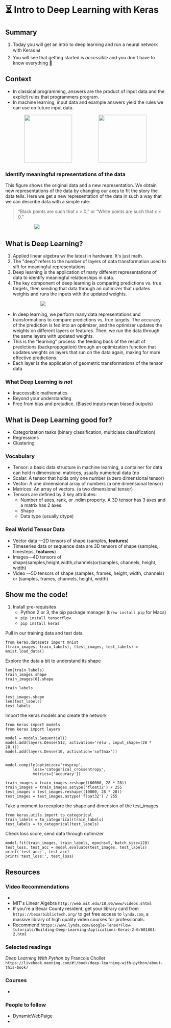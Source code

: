 # ⏳ Intro to Deep Learning with Keras

## Summary

1. Today you will get an intro to deep learning and run a neural network with Keras 📊 
1. You will see that getting started is *accessible* and you don't have to know everything 💭


## Context
- In classical programming, answers are the product of input data and the explicit rules that programmers program.
- In machine learning, input data and example answers yield the rules we can use on future input data.

&nbsp;&nbsp;&nbsp;&nbsp;&nbsp;&nbsp;&nbsp;&nbsp;&nbsp;&nbsp;&nbsp;&nbsp;&nbsp;&nbsp;&nbsp;<img src="https://dpzbhybb2pdcj.cloudfront.net/chollet/Figures/01fig02.jpg" height=150 >
&nbsp;&nbsp;&nbsp;&nbsp;&nbsp;&nbsp;&nbsp;&nbsp;&nbsp;&nbsp;&nbsp;&nbsp;&nbsp;&nbsp;&nbsp;&nbsp;&nbsp;&nbsp;&nbsp;&nbsp;<img src="https://dpzbhybb2pdcj.cloudfront.net/chollet/Figures/01fig01.jpg" height=150 >

### Identify meaningful representations of the data

This figure shows the original data and a new representation. We obtain new representations of the data by changing our axes to fit the story the data tells. Here we get a new representation of the data in such a way that we can describe data with a simple rule:
<br>
> “Black points are such that x > 0,” or “White points are such that x < 0.”

&nbsp;&nbsp;&nbsp;&nbsp;&nbsp;&nbsp;&nbsp;&nbsp;&nbsp;&nbsp;&nbsp;&nbsp;&nbsp;&nbsp;&nbsp;&nbsp;&nbsp;&nbsp;&nbsp;&nbsp;&nbsp;&nbsp;&nbsp;<img src="https://dpzbhybb2pdcj.cloudfront.net/chollet/Figures/01fig04.jpg" >


## What is Deep Learning? 
1. Applied linear algebra w/ the latest in hardware. It's just math.
2. The "deep" refers to the number of layers of data transformation used to sift for meaningful representations
3. Deep learning is the application of many different representations of data to identify meaningful relationships in data.
3. The key component of deep learning is comparing predictions vs. true targets, then sending that data through an optimizer that updates weights and runs the inputs with the updated weights. 
 
&nbsp;&nbsp;&nbsp;&nbsp;&nbsp;&nbsp;&nbsp;&nbsp;&nbsp;&nbsp;&nbsp;&nbsp;&nbsp;&nbsp;&nbsp;&nbsp;&nbsp;&nbsp;&nbsp;&nbsp;&nbsp;&nbsp;&nbsp;&nbsp;&nbsp;&nbsp;&nbsp;&nbsp;<img src="https://dpzbhybb2pdcj.cloudfront.net/chollet/Figures/01fig09.jpg">


- In deep learning, we perform many data representations and transformations to compare predictions vs. true targets. The accuracy of the prediction is fed into an optimizer, and the optimizer updates the weights on different layers or features. Then, we run the data through the same layers with updated weights.
- This is the "learning" process: the feeding back of the result of predictions (backpropogation) through an optimization function that updates weights on layers that run on the data again, making for more effective predictions.
- Each layer is the application of geometric transformations of the tensor data

### What Deep Learning is *not*
- Inaccessible mathematics
- Beyond your understanding
- Free from bias and prejudice. (Biased inputs mean biased outputs)

## What is Deep Learning good for?
- Categorization tasks (binary classification, multiclass classification)
- Regressions
- Clustering 

### Vocabulary
- Tensor: a basic data structure in machine learning, a container for data can hold n dimensional matrices, usually numerical data (np
- Scalar: A tensor that holds only one number  (a zero dimensional tensor)
- Vector: A one dimensional array of numbers (a one dimensional tensor)
- Matrices: An array of vectors. (a two dimensional tensor)
- Tensors are defined by 3 key attributes:
    - Number of axes, rank, or .ndim property. A 3D tensor has 3 axes and a matrix has 2 axes. 
    - Shape
    - Data type (usually dtype)

### Real World Tensor Data
- Vector data —2D tensors of shape (samples, **features**)
- Timeseries data or sequence data are 3D tensors of shape (samples, timesteps,
**features**)
- Images—4D tensors of shape(samples,height,width,channels)or(samples,
channels, height, width)
- Video —5D tensors of shape (samples, frames, height, width, channels) or
(samples, frames, channels, height, width)


## Show me the code!
1. Install pre-requisites
    - Python 2 or 3, the pip package manager (`brew install pip` for Macs)
    - `pip install tensorflow`
    - `pip install keras`

Pull in our training data and test data
    
    from keras.datasets import mnist
    (train_images, train_labels), (test_images, test_labels) = mnist.load_data()

Explore the data a bit to understand its shape

    len(train_labels)
    train_images.shape
    train_images[0].shape

    train_labels

    test_images.shape
    len(test_labels)
    test_labels

Import the keras models and create the network
    
    from keras import models
    from keras import layers

    model = models.Sequential()
    model.add(layers.Dense(512, activation='relu', input_shape=(28 * 28,)))
    model.add(layers.Dense(10, activation='softmax'))


    model.compile(optimizer='rmsprop',
                loss='categorical_crossentropy',
                metrics=['accuracy'])

    train_images = train_images.reshape((60000, 28 * 28))
    train_images = train_images.astype('float32') / 255
    test_images = test_images.reshape((10000, 28 * 28))
    test_images = test_images.astype('float32') / 255

Take a moment to reexplore the shape and dimension of the test_images

    from keras.utils import to_categorical
    train_labels = to_categorical(train_labels)
    test_labels = to_categorical(test_labels)

Check loss score, send data through optimizer

    model.fit(train_images, train_labels, epochs=5, batch_size=128)
    test_loss, test_acc = model.evaluate(test_images, test_labels)
    print('test_acc:', test_acc)
    print('test_loss:', test_loss)

## Resources

### Video Recommendations
- 
- MIT's Linear Algebra `http://web.mit.edu/18.06/www/videos.shtml`
- If you're a Bexar County resident, get your library card from `https://bexarbibliotech.org/` to get free access to `lynda.com`, a massive library of high quality video courses for professionals.
- Recommend `https://www.lynda.com/Google-TensorFlow-tutorials/Building-Deep-Learning-Applications-Keras-2-0/601801-2.html`


### Selected readings

*Deep Learning With Python* by Francois Chollet `https://livebook.manning.com/#!/book/deep-learning-with-python/about-this-book/`

### Courses
- 

### People to follow
- DynamicWebPaige
- 